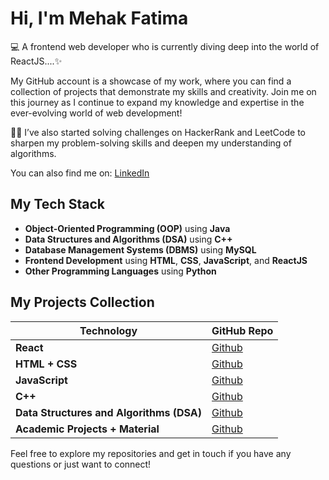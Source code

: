 # Hi, I'm Mehak Fatima

💻 A frontend web developer who is currently diving deep into the world of ReactJS....✨

My GitHub account is a showcase of my work, where you can find a collection of projects that demonstrate my skills and creativity. Join me on this journey as I continue to expand my knowledge and expertise in the ever-evolving world of web development!

👨‍💻 I’ve also started solving challenges on HackerRank and LeetCode to sharpen my problem-solving skills and deepen my understanding of algorithms.

You can also find me on: [LinkedIn](https://www.linkedin.com/in/mehak-fatima-08a568275/)

## My Tech Stack

- **Object-Oriented Programming (OOP)** using **Java**
- **Data Structures and Algorithms (DSA)** using **C++**
- **Database Management Systems (DBMS)** using **MySQL**
- **Frontend Development** using **HTML**, **CSS**, **JavaScript**, and **ReactJS**
- **Other Programming Languages** using **Python**

## My Projects Collection

| Technology                              | GitHub Repo                                                      |
|-----------------------------------------|------------------------------------------------------------------|
| **React**                               | [Github](https://github.com/MehakRauf/React_Projects)            |
| **HTML + CSS**                          | [Github](https://github.com/MehakRauf/CSS_HTML_PROJECTS)         |
| **JavaScript**                          | [Github](https://github.com/MehakRauf/JavaScriptProjects)        |
| **C++**                                 | [Github](https://github.com/MehakRauf/Cpp-Questions)             |
| **Data Structures and Algorithms (DSA)** | [Github](https://github.com/MehakRauf/DSA_CHALLENGE)             |
| **Academic Projects + Material**        | [Github](https://github.com/MehakRauf/Third_Year_Material)       |

Feel free to explore my repositories and get in touch if you have any questions or just want to connect!


